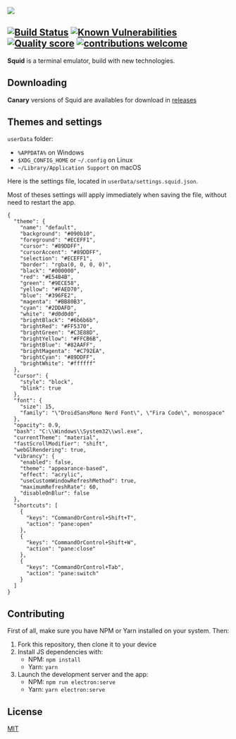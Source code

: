 ![](https://i.imgur.com/gcAGPt1.png)

[![Build Status](https://travis-ci.org/QuiiBz/squid.svg?branch=canary)](https://travis-ci.org/QuiiBz/squid)
[![Known Vulnerabilities](https://snyk.io/test/github/QuiiBz/squid/badge.svg?targetFile=package.json)](https://snyk.io/test/github/QuiiBz/squid?targetFile=package.json)
[![Quality score](https://www.code-inspector.com/project/4175/score/svg)](https://www.code-inspector.com/project/4175/score/svg)
[![contributions welcome](https://img.shields.io/badge/contributions-welcome-brightgreen.svg?style=flat)](https://github.com/QuiiBz/squid/issues)
----

**Squid** is a terminal emulator, build with new technologies.

## Downloading
**Canary** versions of Squid are availables for download in [releases](https://github.com/QuiiBz/squid/releases)

## Themes and settings
`userData` folder:
* `%APPDATA%` on Windows
* `$XDG_CONFIG_HOME` or `~/.config` on Linux
* `~/Library/Application Support` on macOS

Here is the settings file, located in `userData/settings.squid.json`.

Most of theses settings will apply immediately when saving the file, without need to restart the app.
```
{
  "theme": {
    "name": "default",
    "background": "#090b10",
    "foreground": "#ECEFF1",
    "cursor": "#89DDFF",
    "cursorAccent": "#89DDFF",
    "selection": "#ECEFF1",
    "border": "rgba(0, 0, 0, 0)",
    "black": "#000000",
    "red": "#E54B4B",
    "green": "#9ECE58",
    "yellow": "#FAED70",
    "blue": "#396FE2",
    "magenta": "#BB80B3",
    "cyan": "#2DDAFD",
    "white": "#d0d0d0",
    "brightBlack": "#6b6b6b",
    "brightRed": "#FF5370",
    "brightGreen": "#C3E88D",
    "brightYellow": "#FFCB6B",
    "brightBlue": "#82AAFF",
    "brightMagenta": "#C792EA",
    "brightCyan": "#89DDFF",
    "brightWhite": "#ffffff"
  },
  "cursor": {
    "style": "block",
    "blink": true
  },
  "font": {
    "size": 15,
    "family": "\"DroidSansMono Nerd Font\", \"Fira Code\", monospace"
  },
  "opacity": 0.9,
  "bash": "C:\\Windows\\System32\\wsl.exe",
  "currentTheme": "material",
  "fastScrollModifier": "shift",
  "webGlRendering": true,
  "vibrancy": {
    "enabled": false,
    "theme": "appearance-based",
    "effect": "acrylic",
    "useCustomWindowRefreshMethod": true,
    "maximumRefreshRate": 60,
    "disableOnBlur": false
  },
  "shortcuts": [
    {
      "keys": "CommandOrControl+Shift+T",
      "action": "pane:open"
    },
    {
      "keys": "CommandOrControl+Shift+W",
      "action": "pane:close"
    },
    {
      "keys": "CommandOrControl+Tab",
      "action": "pane:switch"
    }
  ]
}
```

## Contributing
First of all, make sure you have NPM or Yarn installed on your system. Then:
1) Fork this repository, then clone it to your device
2) Install JS dependencies with:
   - NPM: `npm install`
   - Yarn: `yarn`
3) Launch the development server and the app:
   - NPM: `npm run electron:serve`
   - Yarn: `yarn electron:serve`
   
## License
[MIT](https://choosealicense.com/licenses/mit/)